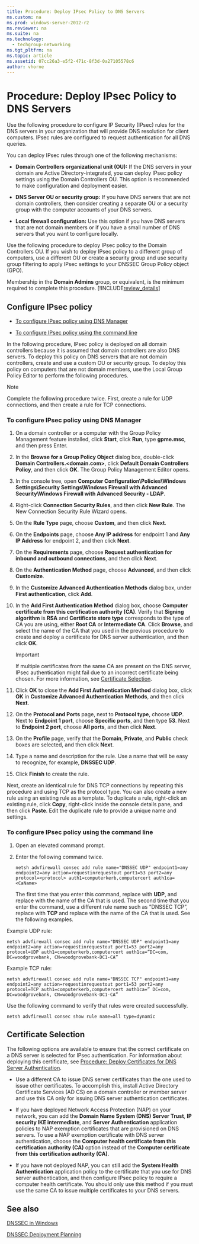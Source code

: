 ```yaml
---
title: Procedure: Deploy IPsec Policy to DNS Servers
ms.custom: na
ms.prod: windows-server-2012-r2
ms.reviewer: na
ms.suite: na
ms.technology: 
  - techgroup-networking
ms.tgt_pltfrm: na
ms.topic: article
ms.assetid: 07cc26a3-e5f2-471c-8f3d-0a27105578c6
author: vhorne
---
```

# Procedure: Deploy IPsec Policy to DNS Servers
Use the following procedure to configure IP Security \(IPsec\) rules for the DNS servers in your organization that will provide DNS resolution for client computers. IPsec rules are configured to request authentication for all DNS queries.  
  
You can deploy IPsec rules through one of the following mechanisms:  
  
-   **Domain Controllers organizational unit \(OU\):** If the DNS servers in your domain are Active Directory\-integrated, you can deploy IPsec policy settings using the Domain Controllers OU. This option is recommended to make configuration and deployment easier.  
  
-   **DNS Server OU or security group:** If you have DNS servers that are not domain controllers, then consider creating a separate OU or a security group with the computer accounts of your DNS servers.  
  
-   **Local firewall configuration:** Use this option if you have DNS servers that are not domain members or if you have a small number of DNS servers that you want to configure locally.  
  
Use the following procedure to deploy IPsec policy to the Domain Controllers OU. If you wish to deploy IPsec policy to a different group of computers, use a different OU or create a security group and use security group filtering to apply IPsec settings to your DNSSEC Group Policy object \(GPO\).  
  
Membership in the **Domain Admins** group, or equivalent, is the minimum required to complete this procedure. [!INCLUDE[review_details](../Token/review_details_md.md)]  
  
## Configure IPsec policy  
  
-   [To configure IPsec policy using DNS Manager](../Topic/Procedure--Deploy-IPsec-Policy-to-DNS-Servers.md#DNSMgr)  
  
-   [To configure IPsec policy using the command line](../Topic/Procedure--Deploy-IPsec-Policy-to-DNS-Servers.md#Cmd)  
  
In the following procedure, IPsec policy is deployed on all domain controllers because it is assumed that domain controllers are also DNS servers. To deploy this policy on DNS servers that are not domain controllers, create and use a custom OU or security group. To deploy this policy on computers that are not domain members, use the Local Group Policy Editor to perform the following procedures.  
  
> [!NOTE]  
> Complete the following procedure twice. First, create a rule for UDP connections, and then create a rule for TCP connections.  
  
### <a name="DNSMgr"></a>To configure IPsec policy using DNS Manager  
  
1.  On a domain controller or a computer with the Group Policy Management feature installed, click **Start**, click **Run**, type **gpme.msc**, and then press Enter.  
  
2.  In the **Browse for a Group Policy Object** dialog box, double\-click **Domain Controllers.<domain.com>**, click **Default Domain Controllers Policy**, and then click **OK**. The Group Policy Management Editor opens.  
  
3.  In the console tree, open **Computer Configuration\\Policies\\Windows Settings\\Security Settings\\Windows Firewall with Advanced Security\\Windows Firewall with Advanced Security \- LDAP**.  
  
4.  Right\-click **Connection Security Rules**, and then click **New Rule**. The New Connection Security Rule Wizard opens.  
  
5.  On the **Rule Type** page, choose **Custom**, and then click **Next**.  
  
6.  On the **Endpoints** page, choose **Any IP address** for endpoint 1 and **Any IP Address** for endpoint 2, and then click **Next**.  
  
7.  On the **Requirements** page, choose **Request authentication for inbound and outbound connections**, and then click **Next**.  
  
8.  On the **Authentication Method** page, choose **Advanced**, and then click **Customize**.  
  
9. In the **Customize Advanced Authentication Methods** dialog box, under **First authentication**, click **Add**.  
  
10. In the **Add First Authentication Method** dialog box, choose **Computer certificate from this certification authority \(CA\)**.  Verify that **Signing algorithm** is **RSA** and **Certificate store type** corresponds to the type of CA you are using, either **Root CA** or **Intermediate CA**. Click **Browse**, and select the name of the CA that you used in the previous procedure to create and deploy a certificate for DNS server authentication, and then click **OK**.  
  
    > [!IMPORTANT]  
    > If multiple certificates from the same CA are present on the DNS server, IPsec authentication might fail due to an incorrect certificate being chosen. For more information, see [Certificate Selection](../Topic/Procedure--Deploy-IPsec-Policy-to-DNS-Servers.md#BKMK_certificateselection).  
  
11. Click **OK** to close the **Add First Authentication Method** dialog box, click **OK** in **Customize Advanced Authentication Methods**, and then click **Next**.  
  
12. On the **Protocol and Ports** page, next to **Protocol type**, choose **UDP**. Next to **Endpoint 1 port**, choose **Specific ports**, and then type **53**. Next to **Endpoint 2 port**, choose **All ports**, and then click **Next**.  
  
13. On the **Profile** page, verify that the **Domain**, **Private**, and **Public** check boxes are selected, and then click **Next**.  
  
14. Type a name and description for the rule. Use a name that will be easy to recognize, for example, **DNSSEC UDP**.  
  
15. Click **Finish** to create the rule.  
  
Next, create an identical rule for DNS TCP connections by repeating this procedure and using TCP as the protocol type. You can also create a new rule using an existing rule as a template. To duplicate a rule, right\-click an existing rule, click **Copy**, right\-click inside the console details pane, and then click **Paste**. Edit the duplicate rule to provide a unique name and settings.  
  
### <a name="Cmd"></a>To configure IPsec policy using the command line  
  
1.  Open an elevated command prompt.  
  
2.  Enter the following command twice.  
  
    ```  
    netsh advfirewall consec add rule name="DNSSEC UDP" endpoint1=any endpoint2=any action=requestinrequestout port1=53 port2=any protocol=<protocol> auth1=computerkerb,computercert auth1ca=<CaName>  
    ```  
  
    The first time that you enter this command, replace <protocol> with **UDP**, and replace <CaName> with the name of the CA that is used. The second time that you enter the command, use a different rule name such as ”DNSSEC TCP”, replace <protocol> with **TCP** and replace <CaName> with the name of the CA that is used. See the following examples.  
  
Example UDP rule:  
  
```  
netsh advfirewall consec add rule name="DNSSEC UDP" endpoint1=any endpoint2=any action=requestinrequestout port1=53 port2=any protocol=UDP auth1=computerkerb,computercert auth1ca=”DC=com, DC=woodgrovebank, CN=woodgrovebank-DC1-CA”  
```  
  
Example TCP rule:  
  
```  
netsh advfirewall consec add rule name="DNSSEC TCP" endpoint1=any endpoint2=any action=requestinrequestout port1=53 port2=any protocol=TCP auth1=computerkerb,computercert auth1ca=” DC=com, DC=woodgrovebank, CN=woodgrovebank-DC1-CA”  
```  
  
Use the following command to verify that rules were created successfully.  
  
```  
netsh advfirewall consec show rule name=all type=dynamic  
```  
  
## <a name="BKMK_certificateselection"></a>Certificate Selection  
The following options are available to ensure that the correct certificate on a DNS server is selected for IPsec authentication. For information about deploying this certificate, see [Procedure: Deploy Certificates for DNS Server Authentication](../Topic/Procedure--Deploy-Certificates-for-DNS-Server-Authentication.md).  
  
-   Use a different CA to issue DNS server certificates than the one used to issue other certificates. To accomplish this, install Active Directory Certificate Services \(AD CS\) on a domain controller or member server and use this CA only for issuing DNS server authentication certificates.  
  
-   If you have deployed Network Access Protection \(NAP\) on your network, you can add the **Domain Name System \(DNS\) Server Trust**, **IP security IKE intermediate**, and **Server Authentication** application policies to NAP exemption certificates that are provisioned on DNS servers. To use a NAP exemption certificate with DNS server authentication, choose the **Computer health certificate from this certification authority \(CA\)** option instead of the **Computer certificate from this certification authority \(CA\)**.  
  
-   If you have not deployed NAP, you can still add the **System Health Authentication** application policy to the certificate that you use for DNS server authentication, and then configure IPsec policy to require a computer health certificate. You should only use this method if you must use the same CA to issue multiple certificates to your DNS servers.  
  
## See also  
[DNSSEC in Windows](../Topic/DNSSEC-in-Windows.md)  
  
[DNSSEC Deployment Planning](../Topic/DNSSEC-Deployment-Planning.md)  
  
